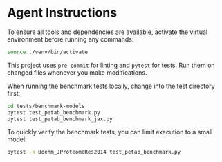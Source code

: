 # Agent Instructions

To ensure all tools and dependencies are available, activate the virtual environment before running any commands:

```bash
source ./venv/bin/activate
```

This project uses `pre-commit` for linting and `pytest` for tests. Run them on changed files whenever you make modifications.

When running the benchmark tests locally, change into the test directory first:

```bash
cd tests/benchmark-models
pytest test_petab_benchmark.py
pytest test_petab_benchmark_jax.py
```

To quickly verify the benchmark tests, you can limit execution to a small model:

```bash
pytest -k Boehm_JProteomeRes2014 test_petab_benchmark.py
```

